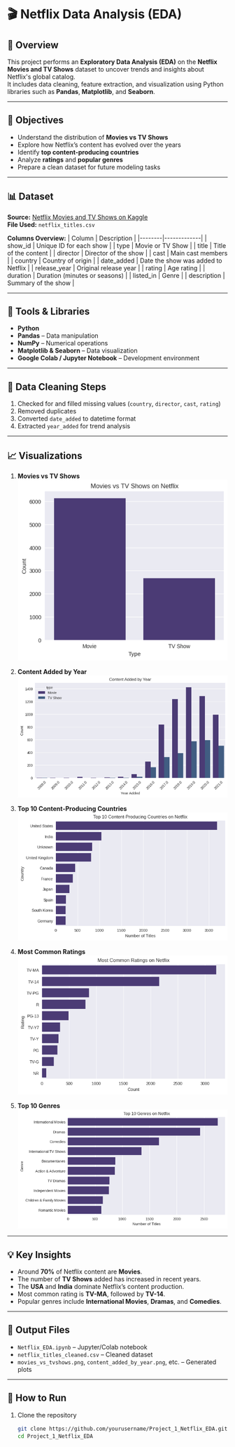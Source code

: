 # 🎬 Netflix Data Analysis (EDA)

## 📘 Overview
This project performs an **Exploratory Data Analysis (EDA)** on the **Netflix Movies and TV Shows** dataset to uncover trends and insights about Netflix's global catalog.  
It includes data cleaning, feature extraction, and visualization using Python libraries such as **Pandas**, **Matplotlib**, and **Seaborn**.

---

## 🎯 Objectives
- Understand the distribution of **Movies vs TV Shows**  
- Explore how Netflix’s content has evolved over the years  
- Identify **top content-producing countries**  
- Analyze **ratings** and **popular genres**  
- Prepare a clean dataset for future modeling tasks  

---

## 📊 Dataset
**Source:** [Netflix Movies and TV Shows on Kaggle](https://www.kaggle.com/datasets/shivamb/netflix-shows)  
**File Used:** `netflix_titles.csv`

**Columns Overview:**
| Column | Description |
|--------|-------------|
| show_id | Unique ID for each show |
| type | Movie or TV Show |
| title | Title of the content |
| director | Director of the show |
| cast | Main cast members |
| country | Country of origin |
| date_added | Date the show was added to Netflix |
| release_year | Original release year |
| rating | Age rating |
| duration | Duration (minutes or seasons) |
| listed_in | Genre |
| description | Summary of the show |

---

## 🧰 Tools & Libraries
- **Python**
- **Pandas** – Data manipulation  
- **NumPy** – Numerical operations  
- **Matplotlib & Seaborn** – Data visualization  
- **Google Colab / Jupyter Notebook** – Development environment  

---

## 🧹 Data Cleaning Steps
1. Checked for and filled missing values (`country`, `director`, `cast`, `rating`)  
2. Removed duplicates  
3. Converted `date_added` to datetime format  
4. Extracted `year_added` for trend analysis  

---

## 📈 Visualizations
1. **Movies vs TV Shows**  
   ![Movies vs TV Shows](movies_vs_tvshows.png)

2. **Content Added by Year**  
   ![Content Added by Year](content_added_by_year.png)

3. **Top 10 Content-Producing Countries**  
   ![Top Countries](top_countries.png)

4. **Most Common Ratings**  
   ![Ratings Distribution](ratings_distribution.png)

5. **Top 10 Genres**  
   ![Top Genres](top_genres.png)

---

## 💡 Key Insights
- Around **70%** of Netflix content are **Movies**.  
- The number of **TV Shows** added has increased in recent years.  
- The **USA** and **India** dominate Netflix’s content production.  
- Most common rating is **TV-MA**, followed by **TV-14**.  
- Popular genres include **International Movies**, **Dramas**, and **Comedies**.

---

## 💾 Output Files
- `Netflix_EDA.ipynb` – Jupyter/Colab notebook  
- `netflix_titles_cleaned.csv` – Cleaned dataset  
- `movies_vs_tvshows.png`, `content_added_by_year.png`, etc. – Generated plots  

---

## 🚀 How to Run
1. Clone the repository  
   ```bash
   git clone https://github.com/yourusername/Project_1_Netflix_EDA.git
   cd Project_1_Netflix_EDA
